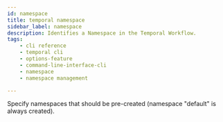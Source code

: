 ```yaml
---
id: namespace
title: temporal namespace
sidebar_label: namespace
description: Identifies a Namespace in the Temporal Workflow.
tags: 
    - cli reference
    - temporal cli
    - options-feature
    - command-line-interface-cli
    - namespace
    - namespace management

---
```


Specify namespaces that should be pre-created (namespace "default" is always created).
